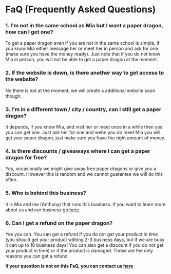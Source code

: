 # FaQ (Frequently Asked Questions)

### 1. I'm not in the same school as Mia but I want a paper dragon, how can I get one?

To get a paper dragon even if you are not in the same school is simple, if you know Mia either message her or meet her in person and ask for one (make sure you have the money ready). Just note that if you do not know Mia in person, you will not be able to get a paper dragon at the moment. 

### 2. If the website is down, is there another way to get access to the website?

No there is not at the moment, we will create a additional website soon though.

### 3. I'm in a different town / city / country, can I still get a paper dragon?

It depends, if you know Mia, and visit her or meet once in a while then yes you can get one. Just ask her for one and wehn you do meet Mia you will get your paper dragon, just make sure you have the right amount of money.

### 4. Is there discounts / giveaways where I can get a paper dragon for free?

Yes, occasionally we might give away free paper dragons or give you a discount. However this is random and we cannot guarantee we will do this often.

### 5. Who is behind this business?

It is Mia and me (Anthony) that runs this business. If you want to learn more about us and our business [go here](https://paperdragons.pages.dev/about/).

### 6. Can I get a refund on the paper dragon?

Yes you can. You can get a refund if you do not get your product in time (you should get your product withing 2-3 business days, but if we are busy it can up to 10 business days! You can also get a discount if you do not get your product in time) or if the product is damaged. Those are the only reasons you can get a refund.

**If your question is not on this FaQ, you can contact us [here](https://paperdragons.pages.dev/contact-us/)**